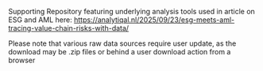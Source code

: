 Supporting Repository featuring underlying analysis tools used in article on ESG and AML here: https://analytiqal.nl/2025/09/23/esg-meets-aml-tracing-value-chain-risks-with-data/

Please note that various raw data sources require user update, as the download may be .zip files or behind a user download action from a browser
